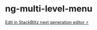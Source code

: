 # ng-multi-level-menu

[Edit in StackBlitz next generation editor ⚡️](https://stackblitz.com/~/github.com/ramiz4/ng-multi-level-menu)